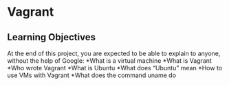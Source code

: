 # Vagrant
## Learning Objectives
At the end of this project, you are expected to be able to explain to anyone, without the help of Google:
  *What is a virtual machine
  *What is Vagrant
  *Who wrote Vagrant
  *What is Ubuntu
  *What does “Ubuntu” mean
  *How to use VMs with Vagrant
  *What does the command uname do

